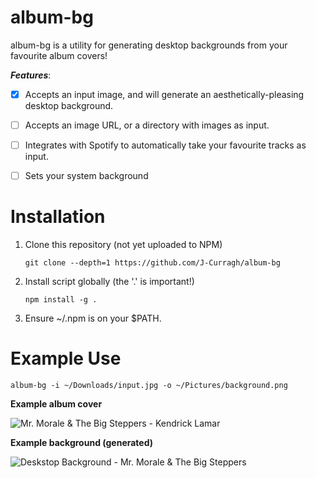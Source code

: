 # album-bg

album-bg is a utility for generating desktop backgrounds from your favourite album covers!

**_Features_**:

- [x] Accepts an input image, and will generate an aesthetically-pleasing desktop background.

- [ ] Accepts an image URL, or a directory with images as input.

- [ ] Integrates with Spotify to automatically take your favourite tracks as input.

- [ ] Sets your system background

# Installation 

1. Clone this repository (not yet uploaded to NPM)

   `git clone --depth=1 https://github.com/J-Curragh/album-bg`

2. Install script globally (the '.' is important!)

   `npm install -g .`

3. Ensure ~/.npm is on your $PATH. 

# Example Use

`album-bg -i ~/Downloads/input.jpg -o ~/Pictures/background.png`

**Example album cover**

![Mr. Morale & The Big Steppers - Kendrick Lamar](https://i.ibb.co/YBcMKdp/9942377.jpg)

**Example background (generated)**

![Deskstop Background - Mr. Morale & The Big Steppers](https://i.ibb.co/mTfdshm/out.png)


